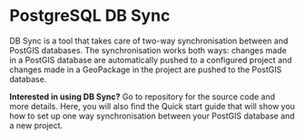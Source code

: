 # PostgreSQL DB Sync

DB Sync is a tool that takes care of two-way synchronisation between <MainPlatformName /> and PostGIS databases. The synchronisation works both ways: changes made in a PostGIS database are automatically pushed to a configured <MainPlatformName /> project and changes made in a GeoPackage in the <MainPlatformName /> project are pushed to the PostGIS database.

**Interested in using DB Sync?** Go to <GitHubRepo id="MerginMaps/mergin-db-sync" /> repository for the source code and more details. Here, you will also find the Quick start guide that will show you how to set up one way synchronisation between your PostGIS database and a new <MainPlatformName /> project.
